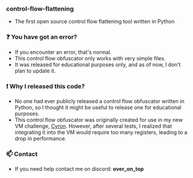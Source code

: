 ### control-flow-flattening
- The first open source control flow flattening tool written in Python

### ❓ You have got an error?
- If you encounter an error, that's normal.
- This control flow obfuscator only works with very simple files.
- It was released for educational purposes only, and as of now, I don't plan to update it.

### ❗ Why I released this code?
- No one had ever publicly released a control flow obfuscator written in Python, so I thought it might be useful to release one for educational purposes.
- This control flow obfuscator was originally created for use in my new VM challenge, [Cyron](https://github.com/0verp0wer/Cyron). However, after several tests, I realized that integrating it into the VM would require too many registers, leading to a drop in performance.

### 📫 Contact
- If you need help contact me on discord: **over_on_top**
